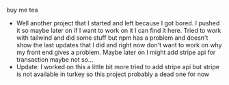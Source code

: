 buy me tea
<br>
- Well another project that I started and left because I got bored. I pushed it so maybe later on if I want to work on it I can find it here. Tried to work with tailwind and did some stuff but npm has a problem and doesn't show the last updates that I did and right now don't want to work on why my front end gives a problem. Maybe later on I might add stripe api for transaction maybe not so...
- Update: I worked on this a little bit more tried to add stripe api but stripe is not available in turkey so this project probably a dead one for now
